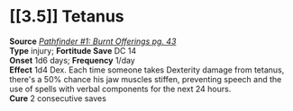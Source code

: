 # [[3.5]] Tetanus

**Source** [_Pathfinder #1: Burnt Offerings pg. 43_](http://paizo.com/pathfinder/adventurePath/riseOfTheRunelords/v5748btpy7zkq)  
**Type** injury; **Fortitude Save** DC 14  
**Onset** 1d6 days; **Frequency** 1/day  
**Effect** 1d4 Dex. Each time someone takes Dexterity damage from tetanus, there's a 50% chance his jaw muscles stiffen, preventing speech and the use of spells with verbal components for the next 24 hours.  
**Cure** 2 consecutive saves